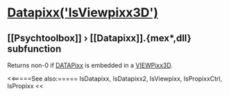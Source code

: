 # [Datapixx('IsViewpixx3D')](Datapixx-IsViewpixx3D) 
## [[Psychtoolbox]] &#8250; [[Datapixx]].{mex*,dll} subfunction


Returns non-0 if [DATAPixx](DATAPixx) is embedded in a [VIEWPixx3D](VIEWPixx3D).  
  


<<=====See also:=====
IsDatapixx, IsDatapixx2, IsViewpixx, IsPropixxCtrl, IsPropixx
<<